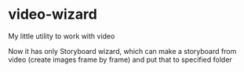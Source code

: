 # video-wizard
My little utility to work with video

Now it has only Storyboard wizard, which can make a storyboard from video (create images frame by frame) and put that to specified folder
